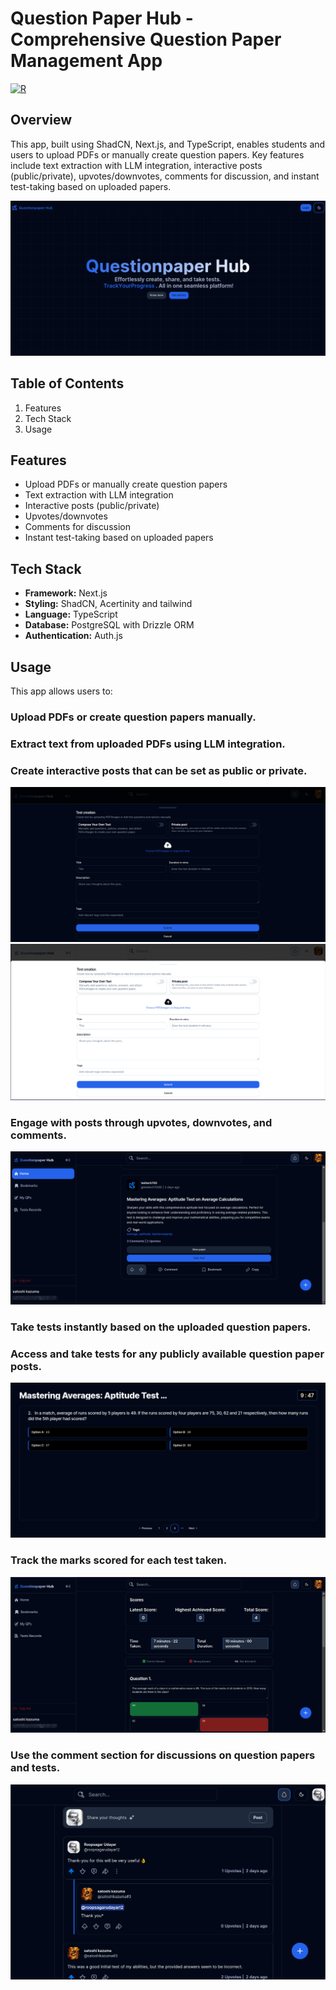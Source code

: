 # Question Paper Hub - Comprehensive Question Paper Management App
[![R](https://img.shields.io/badge/%20FIGMA%20DESIGN-blue?style=for-the-badge)](https://questionpaper-hub.vercel.app/)
## Overview

This app, built using ShadCN, Next.js, and TypeScript, enables students and users to upload PDFs or manually create question papers. Key features include text extraction with LLM integration, interactive posts (public/private), upvotes/downvotes, comments for discussion, and instant test-taking based on uploaded papers.

![image](https://github.com/roopsagar-k/QuestionpaperHub/blob/master/public/landingpage-dark.png)

## Table of Contents

1. Features
2. Tech Stack
3. Usage

## Features

- Upload PDFs or manually create question papers
- Text extraction with LLM integration
- Interactive posts (public/private)
- Upvotes/downvotes
- Comments for discussion
- Instant test-taking based on uploaded papers

## Tech Stack

- **Framework:** Next.js
- **Styling:** ShadCN, Acertinity and tailwind
- **Language:** TypeScript
- **Database:** PostgreSQL with Drizzle ORM
- **Authentication:** Auth.js

## Usage
This app allows users to:

### Upload PDFs or create question papers manually.
### Extract text from uploaded PDFs using LLM integration.
### Create interactive posts that can be set as public or private.
  ![image](https://github.com/roopsagar-k/QuestionpaperHub/blob/master/public/drawer.png)
  ![image](https://github.com/roopsagar-k/QuestionpaperHub/blob/master/public/drawer-light.png)
### Engage with posts through upvotes, downvotes, and comments.
  ![image](https://github.com/roopsagar-k/QuestionpaperHub/blob/master/public/homePage.png)
### Take tests instantly based on the uploaded question papers.
### Access and take tests for any publicly available question paper posts.
  ![image](https://github.com/roopsagar-k/QuestionpaperHub/blob/master/public/test-page.png)
### Track the marks scored for each test taken.
  ![image](https://github.com/roopsagar-k/QuestionpaperHub/blob/master/public/records.png)
### Use the comment section for discussions on question papers and tests.
  ![image](https://github.com/roopsagar-k/QuestionpaperHub/blob/master/public/comment-section.png)




